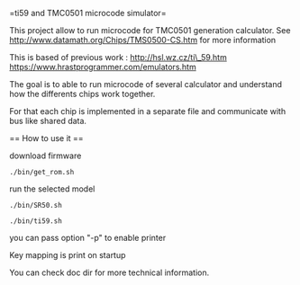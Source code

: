 =ti59 and TMC0501 microcode simulator=

This project allow to run microcode for TMC0501 generation calculator.
See http://www.datamath.org/Chips/TMS0500-CS.htm for more information

This is based of previous work :
http://hsl.wz.cz/ti\_59.htm
https://www.hrastprogrammer.com/emulators.htm

The goal is to able to run microcode of several calculator and understand
how the differents chips work together.

For that each chip is implemented in a separate file and communicate with
bus like shared data.


== How to use it ==

download firmware
```
./bin/get_rom.sh
```

run the selected model

```
./bin/SR50.sh
```

```
./bin/ti59.sh
```


you can pass option "-p" to enable printer

Key mapping is print on startup

You can check doc dir for more technical information.



